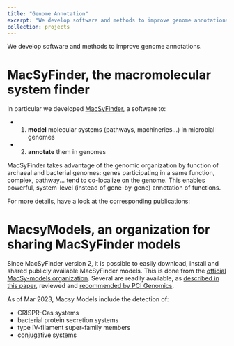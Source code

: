 ```yaml
---
title: "Genome Annotation"
excerpt: "We develop software and methods to improve genome annotations.<br/><img src='/images/logo_macsyfinder_sq_128.png' width='300'>"
collection: projects
---
```


We develop software and methods to improve genome annotations.

# MacSyFinder, the macromolecular system finder

In particular we developed [MacSyFinder](https://github.com/gem-pasteur/macsyfinder), a software to:
  - 1. **model** molecular systems (pathways, machineries...) in microbial genomes
  - 2. **annotate** them in genomes

MacSyFinder takes advantage of the genomic organization by function of archaeal and bacterial genomes: genes participating in a same function, complex, pathway...
tend to co-localize on the genome. This enables powerful, system-level (instead of gene-by-gene) annotation of functions.

For more details, have a look at the corresponding publications:



# MacsyModels, an organization for sharing MacSyFinder models

Since MacSyFinder version 2, it is possible to easily download, install and shared publicly available MacSyFinder models.
This is done from the [official MacSy-models organization](https://github.com/macsy-models). 
Several are readily available, as [described in this paper](https://doi.org/10.1101/2022.09.02.506364), reviewed and [recommended by PCI Genomics](https://doi.org/10.24072/pci.genomics.100233).

As of Mar 2023, Macsy Models include the detection of:
  - CRISPR-Cas systems
  - bacterial protein secretion systems
  - type IV-filament super-family members
  - conjugative systems